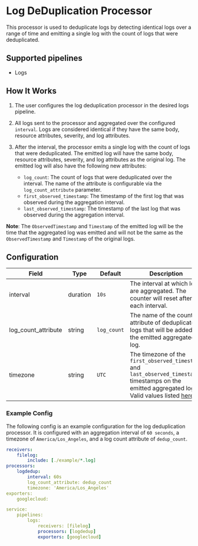 # Log DeDuplication Processor
This processor is used to deduplicate logs by detecting identical logs over a range of time and emitting a single log with the count of logs that were deduplicated.

## Supported pipelines
- Logs

## How It Works
1. The user configures the log deduplication processor in the desired logs pipeline.
2. All logs sent to the processor and aggregated over the configured `interval`. Logs are considered identical if they have the same body, resource attributes, severity, and log attributes.
3. After the interval, the processor emits a single log with the count of logs that were deduplicated. The emitted log will have the same body, resource attributes, severity, and log attributes as the original log. The emitted log will also have the following new attributes:

    - `log_count`: The count of logs that were deduplicated over the interval. The name of the attribute is configurable via the `log_count_attribute` parameter.
    - `first_observed_timestamp`: The timestamp of the first log that was observed during the aggregation interval.
    - `last_observed_timestamp`: The timestamp of the last log that was observed during the aggregation interval.

**Note**: The `ObservedTimestamp` and `Timestamp` of the emitted log will be the time that the aggregated log was emitted and will not be the same as the `ObservedTimestamp` and `Timestamp` of the original logs.

## Configuration
| Field        | Type     | Default | Description |
| ---          | ---      | ---     | ---         |
| interval     | duration | `10s`    | The interval at which logs are aggregated. The counter will reset after each interval. |
| log_count_attribute     | string | `log_count`    | The name of the count attribute of deduplicated logs that will be added to the emitted aggregated log. |
| timezone     | string | `UTC`    | The timezone of the `first_observed_timestamp` and `last_observed_timestamp` timestamps on the emitted aggregated log. Valid values listed [here](../../docs/timezone.md) |


### Example Config
The following config is an example configuration for the log deduplication processor. It is configured with an aggregation interval of `60 seconds`, a timezone of `America/Los_Angeles`, and a log count attribute of `dedup_count`.
```yaml
receivers:
    filelog:
        include: [./example/*.log]
processors:
    logdedup:
        interval: 60s
        log_count_attribute: dedup_count
        timezone: 'America/Los_Angeles'
exporters:
    googlecloud:

service:
    pipelines:
        logs:
            receivers: [filelog]
            processors: [logdedup]
            exporters: [googlecloud]
```

